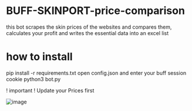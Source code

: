 # BUFF-SKINPORT-price-comparison
this bot scrapes the skin prices of the websites and compares them, calculates your profit and writes the essential data into an excel list


# how to install
pip install -r requirements.txt
open config.json and enter your buff session cookie
python3 bot.py

! important !
Update your Prices first

![image](https://user-images.githubusercontent.com/116164459/229364646-3108c800-8102-4926-bdc6-7893fd5c2850.png)


